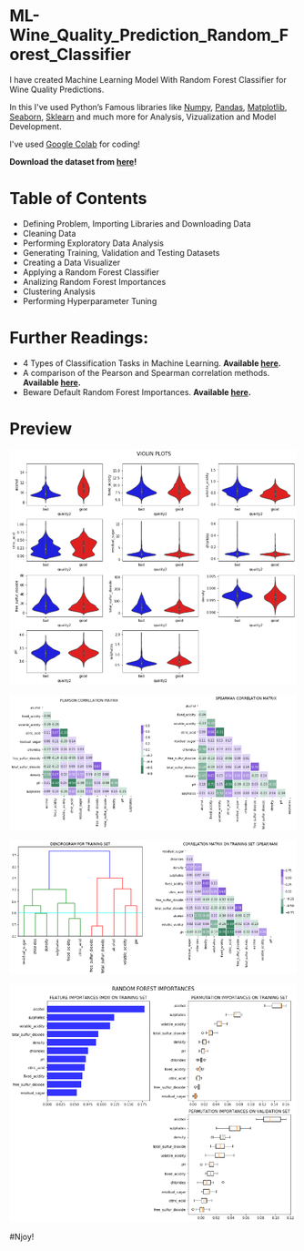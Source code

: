# ML-Wine_Quality_Prediction_Random_Forest_Classifier

I have created Machine Learning Model With Random Forest Classifier for Wine Quality Predictions.

In this I've used Python’s Famous libraries like [Numpy](https://numpy.org/), [Pandas](https://pandas.pydata.org/), [Matplotlib](https://matplotlib.org/), [Seaborn](https://seaborn.pydata.org/), [Sklearn](https://scikit-learn.org/) and much more for Analysis, Vizualization and Model Development.

I've used [Google Colab](https://colab.research.google.com/) for coding!

**Download the dataset from [here](https://github.com/Anuragtsl/ML-Wine_Quality_Prediction_Random_Forest_Classifier/blob/main/Dataset.txt)!**

# Table of Contents

* Defining Problem, Importing Libraries and Downloading Data
* Cleaning Data
* Performing Exploratory Data Analysis
* Generating Training, Validation and Testing Datasets
* Creating a Data Visualizer
* Applying a Random Forest Classifier
* Analizing Random Forest Importances
* Clustering Analysis
* Performing Hyperparameter Tuning

# Further Readings:

* 4 Types of Classification Tasks in Machine Learning. **Available [here](https://machinelearningmastery.com/types-of-classification-in-machine-learning/).**
* A comparison of the Pearson and Spearman correlation methods. **Available [here](https://support.minitab.com/en-us/minitab-express/1/help-and-how-to/modeling-statistics/regression/supporting-topics/basics/a-comparison-of-the-pearson-and-spearman-correlation-methods/#:~:text=The%20Pearson%20correlation%20evaluates%20the%20linear%20relationship%20between%20two%20continuous%20variables.&text=The%20Spearman%20correlation%20coefficient%20is,evaluate%20relationships%20involving%20ordinal%20variables).**
* Beware Default Random Forest Importances. **Available [here](https://explained.ai/rf-importance/).**


# Preview

![Image1](https://github.com/Anuragtsl/ML-Wine_Quality_Prediction_Random_Forest_Classifier/blob/main/images/1.png)

![Image2](https://github.com/Anuragtsl/ML-Wine_Quality_Prediction_Random_Forest_Classifier/blob/main/images/2.png)

![Image3](https://github.com/Anuragtsl/ML-Wine_Quality_Prediction_Random_Forest_Classifier/blob/main/images/3.png)

![Image4](https://github.com/Anuragtsl/ML-Wine_Quality_Prediction_Random_Forest_Classifier/blob/main/images/4.png)

#Njoy!
